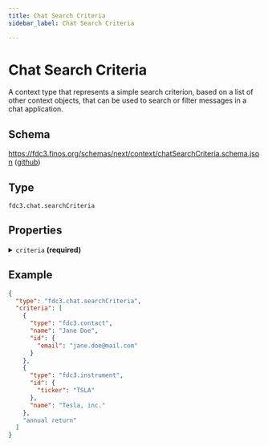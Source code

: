 ```yaml
---
title: Chat Search Criteria
sidebar_label: Chat Search Criteria

---
```


# Chat Search Criteria

A context type that represents a simple search criterion, based on a list of other context objects, that can be used to search or filter messages in a chat application.

## Schema

<https://fdc3.finos.org/schemas/next/context/chatSearchCriteria.schema.json> ([github](https://github.com/finos/FDC3/tree/main/schemas/context/chatSearchCriteria.schema.json))

## Type

`fdc3.chat.searchCriteria`

## Properties

<details>
  <summary><code>criteria</code> <strong>(required)</strong></summary>

**type**: `array`

<details>
  <summary><code>Items</code></summary>

**Any of:**

**type**: [Instrument](Instrument)


**type**: [Organization](Organization)


**type**: [Contact](Contact)


**type**: `string`



</details>

An array of criteria that should match chats returned from by a search.

⚠️ Operators (and/or/not) are not defined in `fdc3.chat.searchCriteria`. It is up to the application that processes the FDC3 Intent to choose and apply the operators between the criteria.

Empty search criteria can be supported to allow resetting of filters.

</details>

## Example

```json
{
  "type": "fdc3.chat.searchCriteria",
  "criteria": [
    {
      "type": "fdc3.contact",
      "name": "Jane Doe",
      "id": {
        "email": "jane.doe@mail.com"
      }
    },
    {
      "type": "fdc3.instrument",
      "id": {
        "ticker": "TSLA"
      },
      "name": "Tesla, inc."
    },
    "annual return"
  ]
}
```

